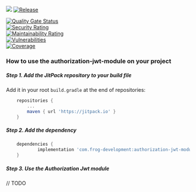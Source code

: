[![](https://jitci.com/gh/FrogDevelopment/authorization-jwt-module/svg)](https://jitci.com/gh/FrogDevelopment/authorization-jwt-module)
[![Release](https://jitpack.io/v/com.frog-development/authorization-jwt-module.svg)](https://jitpack.io/#com.frog-development/authorization-jwt-module)

[![Quality Gate Status](https://sonarcloud.io/api/project_badges/measure?project=FrogDevelopment_authorization-jwt-module&metric=alert_status)](https://sonarcloud.io/dashboard?id=FrogDevelopment_authorization-jwt-module)  
[![Security Rating](https://sonarcloud.io/api/project_badges/measure?project=FrogDevelopment_authorization-jwt-module&metric=security_rating)](https://sonarcloud.io/dashboard?id=FrogDevelopment_authorization-jwt-module)  
[![Maintainability Rating](https://sonarcloud.io/api/project_badges/measure?project=FrogDevelopment_authorization-jwt-module&metric=sqale_rating)](https://sonarcloud.io/dashboard?id=FrogDevelopment_authorization-jwt-module)  
[![Vulnerabilities](https://sonarcloud.io/api/project_badges/measure?project=FrogDevelopment_authorization-jwt-module&metric=vulnerabilities)](https://sonarcloud.io/dashboard?id=FrogDevelopment_authorization-jwt-module)  
[![Coverage](https://sonarcloud.io/api/project_badges/measure?project=FrogDevelopment_authorization-jwt-module&metric=coverage)](https://sonarcloud.io/dashboard?id=FrogDevelopment_authorization-jwt-module)  


### How to use the authorization-jwt-module on your project
##### Step 1. Add the JitPack repository to your build file

Add it in your root `build.gradle` at the end of repositories:
```groovy
    repositories {
        ...
        maven { url 'https://jitpack.io' }
    }
```
##### Step 2. Add the dependency
```groovy
	dependencies {
	        implementation 'com.frog-development:authorization-jwt-module:Tag'
	}
```
##### Step 3. Use the Authorization Jwt module
// TODO

